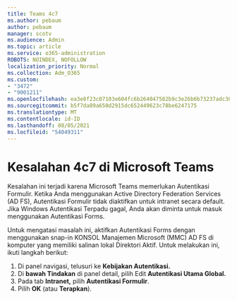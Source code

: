 ```yaml
---
title: Teams 4c7
ms.author: pebaum
author: pebaum
manager: scotv
ms.audience: Admin
ms.topic: article
ms.service: o365-administration
ROBOTS: NOINDEX, NOFOLLOW
localization_priority: Normal
ms.collection: Adm_O365
ms.custom:
- "3472"
- "9001211"
ms.openlocfilehash: ea3e8f23c07103e604fc6b264047582b9c3e26b6b73237adc30eba574e06cfd3
ms.sourcegitcommit: b5f7da89a650d2915dc652449623c78be6247175
ms.translationtype: MT
ms.contentlocale: id-ID
ms.lasthandoff: 08/05/2021
ms.locfileid: "54049311"
---
```

# <a name="4c7-error-in-microsoft-teams"></a>Kesalahan 4c7 di Microsoft Teams

Kesalahan ini terjadi karena Microsoft Teams memerlukan Autentikasi Formulir. Ketika Anda menggunakan Active Directory Federation Services (AD FS), Autentikasi Formulir tidak diaktifkan untuk intranet secara default. Jika Windows Autentikasi Terpadu gagal, Anda akan diminta untuk masuk menggunakan Autentikasi Forms.

Untuk mengatasi masalah ini, aktifkan Autentikasi Forms dengan menggunakan snap-in KONSOL Manajemen Microsoft (MMC) AD FS di komputer yang memiliki salinan lokal Direktori Aktif. Untuk melakukan ini, ikuti langkah berikut: 

1. Di panel navigasi, telusuri ke **Kebijakan Autentikasi.**
2. Di **bawah Tindakan** di panel detail, pilih Edit **Autentikasi Utama Global.**
3. Pada tab **Intranet,** pilih **Autentikasi Formulir**.
4. Pilih **OK** (atau **Terapkan**).